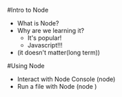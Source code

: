 #Intro to Node

* What is Node?
* Why are we learning it?
    * It's popular!
    * Javascript!!!
* (it doesn't matter(long term))

#Using Node

* Interact with Node Console (node)
* Run a file with Node (node <filename>)
